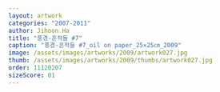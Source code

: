 ```yaml
---
layout: artwork
categories: "2007-2011"
author: Jihoon Ha
title: "풍경-흔적들 #7"
caption: "풍경-흔적들 #7_oil on paper_25×25㎝_2009"
image: /assets/images/artworks/2009/artwork027.jpg
thumb: /assets/images/artworks/2009/thumbs/artwork027.jpg
order: 11120207
sizeScore: 01
---
```

